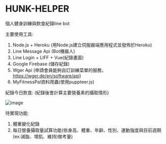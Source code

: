 # HUNK-HELPER

個人健身訓練與飲食紀錄line bot

主要使用工具:

1. Node.js + Heroku (用Node.js建立伺服器端應用程式並發佈於Heroku)
2. Line Message Api (Bot機器人)
3. Line Login + LIFF + Vue(紀錄畫面)
4. Google Firebase (儲存紀錄)
5. Wger Api (申請會員能夠自訂訓練菜單的服務，https://wger.de/en/software/api)
6. MyFitnessPal資料爬蟲(使用puppteer.js)

紀錄今日飲食: (紀錄後會計算主要營養素的攝取情形)

![image](https://github.com/c24712003/HUNK-HELPER/blob/main/recordnurtation.gif)

待實現功能:
1. 體重變化紀錄
2. 每日營養攝取量試算功能(依身高、體重、年齡、性別、運動強度與目前週期(ex:減脂、增肌、維持)做考量)
